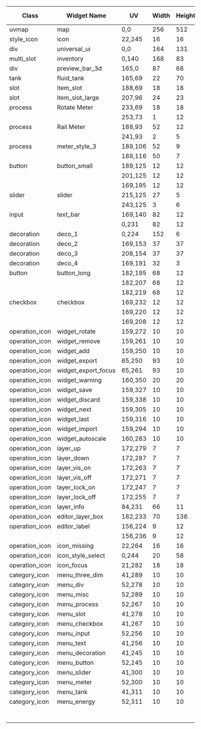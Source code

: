 | Class          | Widget Name         | UV      | Width | Height | Pic Type | Data Type | Data     | Remark |
| -------------- | ------------------- | ------- | ----- | ------ | -------- | --------- | -------- | ------ |
| uvmap          | map                 | 0,0     | 256   | 512    | default  |           |          |        |
| style_icon     | icon                | 22,245  | 16    | 16     | default  |           |          |        |
| div            | universal_ui        | 0,0     | 164   | 131    | default  |           |          |        |
| multi_slot     | inventory           | 0,140   | 168   | 83     | default  |           |          |        |
| div            | preview_bar_3d      | 165,0   | 87    | 68     | default  |           |          |        |
| tank           | fluid_tank          | 165,69  | 22    | 70     | default  | region    |          |        |
| slot           | item_slot           | 188,69  | 18    | 18     | default  | offset    |          |        |
| slot           | item_slot_large     | 207,96  | 24    | 23     | default  | offset    |          |        |
| process        | Rotate Meter        | 233,69  | 18    | 18     | default  |           |          |        |
|                |                     | 253,73  | 1     | 12     | fill     |           |          |        |
| process        | Rail Meter          | 188,93  | 52    | 12     | default  |           |          |        |
|                |                     | 241,93  | 2     | 5      | fill     |           |          |        |
| process        | meter_style_3       | 189,106 | 52    | 9      | default  |           |          |        |
|                |                     | 189,116 | 50    | 7      | fill     |           |          |        |
| button         | button_small        | 189,125 | 12    | 12     | default  |           |          |        |
|                |                     | 201,125 | 12    | 12     | pressed  |           |          |        |
|                |                     | 169,195 | 12    | 12     | hover    |           |          |        |
| slider         | slider              | 215,125 | 27    | 5      | rail     |           |          |        |
|                |                     | 243,125 | 3     | 6      | button   |           |          |        |
| input          | text_bar            | 169,140 | 82    | 12     | default  | region    | 5,1,70,8 |        |
|                |                     | 0,231   | 82    | 12     | focus    |           |          |        |
| decoration     | deco_1              | 0,224   | 152   | 6      | default  |           |          |        |
| decoration     | deco_2              | 169,153 | 37    | 37     | default  |           |          |        |
| decoration     | deco_3              | 208,154 | 37    | 37     | default  |           |          |        |
| decoration     | deco_4              | 169,191 | 32    | 3      | default  |           |          |        |
| button         | button_long         | 182,195 | 68    | 12     | default  |           |          |        |
|                |                     | 182,207 | 68    | 12     | hover    |           |          |        |
|                |                     | 182,219 | 68    | 12     | pressed  |           |          |        |
| checkbox       | checkbox            | 169,232 | 12    | 12     | banned   |           |          |        |
|                |                     | 169,220 | 12    | 12     | checked  |           |          |        |
|                |                     | 169,208 | 12    | 12     | default  |           |          |        |
| operation_icon | widget_rotate       | 159,272 | 10    | 10     | default  |           |          |        |
| operation_icon | widget_remove       | 159,261 | 10    | 10     | default  |           |          |        |
| operation_icon | widget_add          | 159,250 | 10    | 10     | default  |           |          |        |
| operation_icon | widget_export       | 65,250  | 93    | 10     | default  | region    | 6,1,70,8 |        |
| operation_icon | widget_export_focus | 65,261  | 93    | 10     | focus    |           |          |        |
| operation_icon | widget_warning      | 160,350 | 20    | 20     | default  |           |          |        |
| operation_icon | widget_save         | 159,327 | 10    | 10     | default  |           |          |        |
| operation_icon | widget_discard      | 159,338 | 10    | 10     | default  |           |          |        |
| operation_icon | widget_next         | 159,305 | 10    | 10     | default  |           |          |        |
| operation_icon | widget_last         | 159,316 | 10    | 10     | default  |           |          |        |
| operation_icon | widget_import       | 159,294 | 10    | 10     | default  |           |          |        |
| operation_icon | widget_autoscale    | 160,283 | 10    | 10     | default  |           |          |        |
| operation_icon | layer_up            | 172,279 | 7     | 7      | default  |           |          |        |
| operation_icon | layer_down          | 172,287 | 7     | 7      | default  |           |          |        |
| operation_icon | layer_vis_on        | 172,263 | 7     | 7      | default  |           |          |        |
| operation_icon | layer_vis_off       | 172,271 | 7     | 7      | default  |           |          |        |
| operation_icon | layer_lock_on       | 172,247 | 7     | 7      | default  |           |          |        |
| operation_icon | layer_lock_off      | 172,255 | 7     | 7      | default  |           |          |        |
| operation_icon | layer_info          | 84,231  | 66    | 11     | default  |           |          |        |
| operation_icon | editor_layer_box    | 182,233 | 70    | 136    | default  |           |          |        |
| operation_icon | editor_label        | 156,224 | 9     | 12     | default  |           |          |        |
|                |                     | 156,236 | 9     | 12     | hover    |           |          |        |
| operation_icon | icon_missing        | 22,264  | 16    | 16     | default  |           |          |        |
| operation_icon | icon_style_select   | 0,244   | 20    | 58     | default  |           |          |        |
| operation_icon | icon_focus          | 21,282  | 18    | 18     | default  |           |          |        |
| category_icon  | menu_three_dim      | 41,289  | 10    | 10     | default  |           |          |        |
| category_icon  | menu_div            | 52,278  | 10    | 10     | default  |           |          |        |
| category_icon  | menu_misc           | 52,289  | 10    | 10     | default  |           |          |        |
| category_icon  | menu_process        | 52,267  | 10    | 10     | default  |           |          |        |
| category_icon  | menu_slot           | 41,278  | 10    | 10     | default  |           |          |        |
| category_icon  | menu_checkbox       | 41,267  | 10    | 10     | default  |           |          |        |
| category_icon  | menu_input          | 52,256  | 10    | 10     | default  |           |          |        |
| category_icon  | menu_text           | 41,256  | 10    | 10     | default  |           |          |        |
| category_icon  | menu_decoration     | 41,245  | 10    | 10     | default  |           |          |        |
| category_icon  | menu_button         | 52,245  | 10    | 10     | default  |           |          |        |
| category_icon  | menu_slider         | 41,300  | 10    | 10     | default  |           |          |        |
| category_icon  | menu_meter          | 52,300  | 10    | 10     | default  |           |          |        |
| category_icon  | menu_tank           | 41,311  | 10    | 10     | default  |           |          |        |
| category_icon  | menu_energy         | 52,311  | 10    | 10     | default  |           |          |        |
|                |                     |         |       |        |          |           |          |        |
|                |                     |         |       |        |          |           |          |        |
|                |                     |         |       |        |          |           |          |        |
|                |                     |         |       |        |          |           |          |        |
|                |                     |         |       |        |          |           |          |        |
|                |                     |         |       |        |          |           |          |        |
|                |                     |         |       |        |          |           |          |        |

